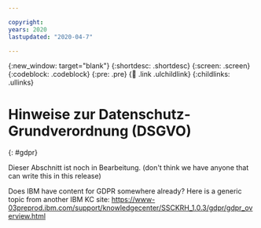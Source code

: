 ```yaml
---

copyright:
years: 2020
lastupdated: "2020-04-7"

---
```


{:new_window: target="blank"}
{:shortdesc: .shortdesc}
{:screen: .screen}
{:codeblock: .codeblock}
{:pre: .pre}
{:child: .link .ulchildlink}
{:childlinks: .ullinks}

# Hinweise zur Datenschutz-Grundverordnung (DSGVO)
{: #gdpr}

Dieser Abschnitt ist noch in Bearbeitung. (don't think we have anyone that can write this in this release)

Does IBM have content for GDPR somewhere already? Here is a generic topic from another IBM KC site: https://www-03preprod.ibm.com/support/knowledgecenter/SSCKRH_1.0.3/gdpr/gdpr_overview.html
